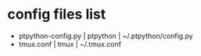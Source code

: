 # config files list
- ptpython-config.py | ptpython | ~/.ptpython/config.py
- tmux.conf | tmux | ~/.tmux.conf
